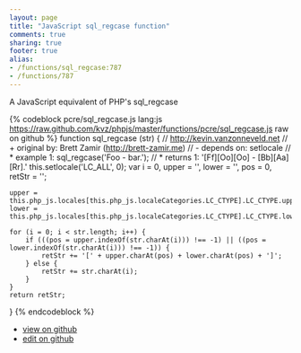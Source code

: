 ```yaml
---
layout: page
title: "JavaScript sql_regcase function"
comments: true
sharing: true
footer: true
alias:
- /functions/sql_regcase:787
- /functions/787
---
```

A JavaScript equivalent of PHP's sql_regcase

{% codeblock pcre/sql_regcase.js lang:js https://raw.github.com/kvz/phpjs/master/functions/pcre/sql_regcase.js raw on github %}
function sql_regcase (str) {
    // http://kevin.vanzonneveld.net
    // +   original by: Brett Zamir (http://brett-zamir.me)
    // -    depends on: setlocale
    // *     example 1: sql_regcase('Foo - bar.');
    // *     returns 1: '[Ff][Oo][Oo] - [Bb][Aa][Rr].'
    this.setlocale('LC_ALL', 0);
    var i = 0,
        upper = '',
        lower = '',
        pos = 0,
        retStr = '';

    upper = this.php_js.locales[this.php_js.localeCategories.LC_CTYPE].LC_CTYPE.upper;
    lower = this.php_js.locales[this.php_js.localeCategories.LC_CTYPE].LC_CTYPE.lower;

    for (i = 0; i < str.length; i++) {
        if (((pos = upper.indexOf(str.charAt(i))) !== -1) || ((pos = lower.indexOf(str.charAt(i))) !== -1)) {
            retStr += '[' + upper.charAt(pos) + lower.charAt(pos) + ']';
        } else {
            retStr += str.charAt(i);
        }
    }
    return retStr;
}
{% endcodeblock %}

 - [view on github](https://github.com/kvz/phpjs/blob/master/functions/pcre/sql_regcase.js)
 - [edit on github](https://github.com/kvz/phpjs/edit/master/functions/pcre/sql_regcase.js)
